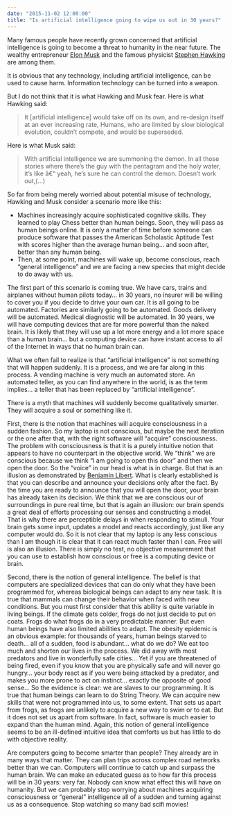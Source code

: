```yaml
---
date: "2015-11-02 12:00:00"
title: "Is artificial intelligence going to wipe us out in 30 years?"
---
```




Many famous people have recently grown concerned that artificial intelligence is going to become a threat to humanity in the near future. The wealthy entrepreneur [Elon Musk](https://en.wikipedia.org/wiki/Elon_Musk) and the famous physicist [Stephen Hawking](https://en.wikipedia.org/wiki/Stephen_Hawking) are among them.

It is obvious that any technology, including artificial intelligence, can be used to cause harm. Information technology can be turned into a weapon.

But I do not think that it is what Hawking and Musk fear. Here is what Hawking said:

> It [artificial intelligence] would take off on its own, and re-design itself at an ever increasing rate, Humans, who are limited by slow biological evolution, couldn&rsquo;t compete, and would be superseded.


Here is what Musk said:

> With artificial intelligence we are summoning the demon. In all those stories where there&rsquo;s the guy with the pentagram and the holy water, it&rsquo;s like â€“ yeah, he&rsquo;s sure he can control the demon. Doesn&rsquo;t work out,(&hellip;)



So far from being merely worried about potential misuse of technology, Hawking and Musk consider a scenario more like this:

- Machines increasingly acquire sophisticated cognitive skills. They learned to play Chess better than human beings. Soon, they will pass as human beings online. It is only a matter of time before someone can produce software that passes the American Scholastic Aptitude Test with scores higher than the average human being&hellip; and soon after, better than any human being.
- Then, at some point, machines will wake up, become conscious, reach &ldquo;general intelligence&rdquo; and we are facing a new species that might decide to do away with us. 


The first part of this scenario is coming true. We have cars, trains and airplanes without human pilots today&hellip; in 30 years, no insurer will be willing to cover you if you decide to drive your own car. It is all going to be automated. Factories are similarly going to be automated. Goods delivery will be automated. Medical diagnostic will be automated. In 30 years, we will have computing devices that are far more powerful than the naked brain. It is likely that they will use up a lot more energy and a lot more space than a human brain&hellip; but a computing device can have instant access to all of the Internet in ways that no human brain can.

What we often fail to realize is that &ldquo;artificial intelligence&rdquo; is not something that will happen suddenly. It is a process, and we are far along in this process. A vending machine is very much an automated store. An automated teller, as you can find anywhere in the world, is as the term implies&hellip; a teller that has been replaced by &ldquo;artificial intelligence&rdquo;.

There is a myth that machines will suddenly become qualitatively smarter. They will acquire a soul or something like it.

First, there is the notion that machines will acquire consciousness in a sudden fashion. So my laptop is not conscious, but maybe the next iteration or the one after that, with the right software will &ldquo;acquire&rdquo; consciousness. The problem with consciousness is that it is a purely intuitive notion that appears to have no counterpart in the objective world. We &ldquo;think&rdquo; we are conscious because we think &ldquo;I am going to open this door&rdquo; and then we open the door. So the &ldquo;voice&rdquo; in our head is what is in charge. But that is an illusion as demonstrated by [Benjamin Libert](https://en.wikipedia.org/wiki/Benjamin_Libet). What is clearly established is that you can describe and announce your decisions only after the fact. By the time you are ready to announce that you will open the door, your brain has already taken its decision. We think that we are conscious our of surroundings in pure real time, but that is again an illusion: our brain spends a great deal of efforts processing our senses and constructing a model. That is why there are perceptible delays in when responding to stimuli. Your brain gets some input, updates a model and reacts accordingly, just like any computer would do. So it is not clear that my laptop is any less conscious than I am though it is clear that it can react much faster than I can. Free will is also an illusion. There is simply no test, no objective measurement that you can use to establish how conscious or free is a computing device or brain.

Second, there is the notion of general intelligence. The belief is that computers are specialized devices that can do only what they have been programmed for, whereas biological beings can adapt to any new task. It is true that mammals can change their behavior when faced with new conditions. But you must first consider that this ability is quite variable in living beings. If the climate gets colder, frogs do not just decide to put on coats. Frogs do what frogs do in a very predictable manner. But even human beings have also limited abilities to adapt. The obesity epidemic is an obvious example: for thousands of years, human beings starved to death&hellip; all of a sudden, food is abundant&hellip; what do we do? We eat too much and shorten our lives in the process. We did away with most predators and live in wonderfully safe cities&hellip; Yet if you are threatened of being fired, even if you know that you are physically safe and will never go hungry&hellip; your body react as if you were being attacked by a predator, and makes you more prone to act on instinct&hellip; exactly the opposite of good sense&hellip; So the evidence is clear: we are slaves to our programming. It is true that human beings can learn to do String Theory. We can acquire new skills that were not programmed into us, to some extent. That sets us apart from frogs, as frogs are unlikely to acquire a new way to swim or to eat. But it does not set us apart from software. In fact, software is much easier to expand than the human mind. Again, this notion of general intelligence seems to be an ill-defined intuitive idea that comforts us but has little to do with objective reality.

Are computers going to become smarter than people? They already are in many ways that matter. They can plan trips across complex road networks better than we can. Computers will continue to catch up and surpass the human brain. We can make an educated guess as to how far this process will be in 30 years: very far. Nobody can know what effect this will have on humanity. But we can probably stop worrying about machines acquiring consciousness or &ldquo;general&rdquo; intelligence all of a sudden and turning against us as a consequence. Stop watching so many bad scifi movies!

